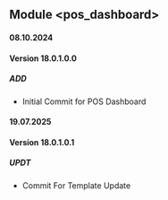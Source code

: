 ## Module <pos_dashboard>

#### 08.10.2024
#### Version 18.0.1.0.0
##### ADD
- Initial Commit for POS Dashboard

#### 19.07.2025
#### Version 18.0.1.0.1
##### UPDT
- Commit For Template Update